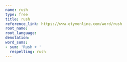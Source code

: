 ```yaml
---
name: rush
type: free
title: rush
reference_link: https://www.etymonline.com/word/rush
root_name: 
root_language: 
denotation: 
word_sums:
- sum: 'Rush + '
  respelling: rush
---
```

